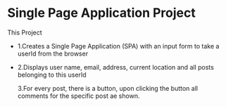 # Single Page Application Project

This Project
  - 1.Creates a Single Page Application (SPA) with an input form to take a userId from the browser
 -  2.Displays user name, email, address, current location and all posts belonging to this userId

    3.For every post,  there is a button, upon clicking the button  all comments for the specific post ae shown.